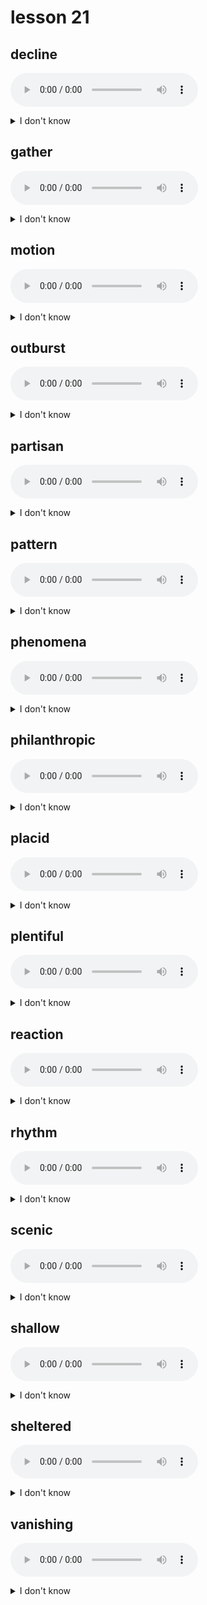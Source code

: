 # lesson 21

## decline
![](audio/decline.ogg)
<details>
<summary>I don't know</summary>

+ n. &nbsp; &nbsp; decline

+ v. &nbsp; &nbsp; to move from good to bad, or from much to little; to refuse

+ syn. &nbsp; &nbsp; decrease

</details>

## gather
![](audio/gather.ogg)
<details>
<summary>I don't know</summary>

+ n. &nbsp; &nbsp; gathering

+ v. &nbsp; &nbsp; to collect

+ syn. &nbsp; &nbsp; collect

</details>

## motion
![](audio/motion.ogg)
<details>
<summary>I don't know</summary>

+ v. &nbsp; &nbsp; motion*

+ n. &nbsp; &nbsp; the state of changing one’s position*to direct by moving

+ syn. &nbsp; &nbsp; movement

</details>

## outburst
![](audio/outburst.ogg)
<details>
<summary>I don't know</summary>

+ n. &nbsp; &nbsp; a sudden and intense release of something

+ syn. &nbsp; &nbsp; eruption

</details>

## partisan
![](audio/partisan.ogg)
<details>
<summary>I don't know</summary>

+ adj. &nbsp; &nbsp; strongly supporting a group or point of view

+ syn. &nbsp; &nbsp; biased

</details>

## pattern
![](audio/pattern.ogg)
<details>
<summary>I don't know</summary>

+ adj. &nbsp; &nbsp; patterned

+ v. &nbsp; &nbsp; pattern

+ n. &nbsp; &nbsp; a regular, repeated arrangement or action

+ syn. &nbsp; &nbsp; habit

</details>

## phenomena
![](audio/phenomena.ogg)
<details>
<summary>I don't know</summary>

+ adv. &nbsp; &nbsp; phenomenally

+ adj. &nbsp; &nbsp; phenomenal

+ n. &nbsp; &nbsp; natural events or facts; strange or notable happenings

+ syn. &nbsp; &nbsp; events

</details>

## philanthropic
![](audio/philanthropic.ogg)
<details>
<summary>I don't know</summary>

+ n. &nbsp; &nbsp; philanthropy

+ adj. &nbsp; &nbsp; a feeling of love for people, usually resulting in financial aid to worthy causes

+ syn. &nbsp; &nbsp; humanitarian

</details>

## placid
![](audio/placid.ogg)
<details>
<summary>I don't know</summary>

+ adv. &nbsp; &nbsp; placidly

+ adj. &nbsp; &nbsp; quiet; not easily upset

+ syn. &nbsp; &nbsp; calm

</details>

## plentiful
![](audio/plentiful.ogg)
<details>
<summary>I don't know</summary>

+ adv. &nbsp; &nbsp; plentifully

+ n. &nbsp; &nbsp; plenty

+ adj. &nbsp; &nbsp; more than sufficient

+ syn. &nbsp; &nbsp; abundant

</details>

## reaction
![](audio/reaction.ogg)
<details>
<summary>I don't know</summary>

+ adv. &nbsp; &nbsp; reactively

+ adj. &nbsp; &nbsp; reactionary

+ v. &nbsp; &nbsp; react

+ n. &nbsp; &nbsp; a reply; a change that occurs when substances are mixed

+ syn. &nbsp; &nbsp; response

</details>

## rhythm
![](audio/rhythm.ogg)
<details>
<summary>I don't know</summary>

+ adv. &nbsp; &nbsp; rhythmically

+ adj. &nbsp; &nbsp; rhythmic

+ n. &nbsp; &nbsp; a regular pattern, usually in music

+ syn. &nbsp; &nbsp; pulse

</details>

## scenic
![](audio/scenic.ogg)
<details>
<summary>I don't know</summary>

+ adv. &nbsp; &nbsp; scenically

+ n. &nbsp; &nbsp; scene

+ adj. &nbsp; &nbsp; concerning pleasant natural surroundings

+ syn. &nbsp; &nbsp; picturesque

</details>

## shallow
![](audio/shallow.ogg)
<details>
<summary>I don't know</summary>

+ adv. &nbsp; &nbsp; shallowly

+ n. &nbsp; &nbsp; shallowness

+ adj. &nbsp; &nbsp; not far from top to bottom

+ syn. &nbsp; &nbsp; superficial

</details>

## sheltered
![](audio/sheltered.ogg)
<details>
<summary>I don't know</summary>

+ v. &nbsp; &nbsp; shelter

+ n. &nbsp; &nbsp; shelter

+ adj. &nbsp; &nbsp; protected from harmful elements; isolated from reality

+ syn. &nbsp; &nbsp; protected

</details>

## vanishing
![](audio/vanishing.ogg)
<details>
<summary>I don't know</summary>

+ v. &nbsp; &nbsp; vanish

+ adj. &nbsp; &nbsp; going out of sight

+ syn. &nbsp; &nbsp; disappearing

</details>
